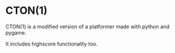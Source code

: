 # CTON(1)

CTON(1) is a modified version of a platformer made with python and pygame.

It includes highscore functionality too.
